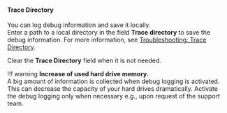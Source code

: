 
#### Trace Directory

You can log debug information and save it locally. <br>
Enter a path to a local directory in the field **Trace directory** to save the debug information.
For more information, see [Troubleshooting: Trace Directory](https://support.theobald-software.com/helpdesk/KB/View/14455-how-to-activate-tracing-for-xtract-products).

Clear the **Trace Directory** field when it is not needed.

!!! warning
	**Increase of used hard drive memory.** <br>
	A big amount of information is collected when debug logging is activated. This can decrease the capacity of your hard drives dramatically.
	Activate the debug logging only when necessary e.g., upon request of the support team.
